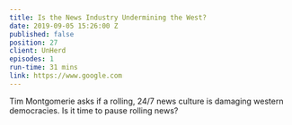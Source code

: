 ```yaml
---
title: Is the News Industry Undermining the West?
date: 2019-09-05 15:26:00 Z
published: false
position: 27
client: UnHerd
episodes: 1
run-time: 31 mins
link: https://www.google.com
---
```


Tim Montgomerie asks if a rolling, 24/7 news culture is damaging western democracies. Is it time to pause rolling news?